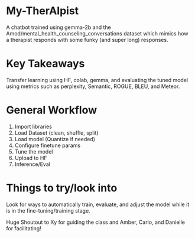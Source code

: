# My-TherAIpist
A chatbot trained using gemma-2b and the Amod/mental_health_counseling_conversations dataset which mimics how a therapist responds with some funky (and super long) responses.

# Key Takeaways
Transfer learning using HF, colab, gemma, and evaluating the tuned model using metrics such as perplexity, Semantic, ROGUE, BLEU, and Meteor.

# General Workflow
 1. Import libraries
 2. Load Dataset (clean, shuffle, split)
 3. Load model (Quantize if needed)
 4. Configure finetune params
 5. Tune the model
 6. Upload to HF
 7. Inference/Eval

# Things to try/look into
Look for ways to automatically train, evaluate, and adjust the model while it is in the fine-tuning/training stage.

Huge Shoutout to Xy for guiding the class and Amber, Carlo, and Danielle for facilitating!
